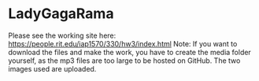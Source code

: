 # LadyGagaRama

Please see the working site here: https://people.rit.edu/iap1570/330/hw3/index.html
Note: If you want to download the files and make the work, you have to create the media folder yourself, as the mp3 files are too large to be hosted on GitHub. The two images used are uploaded.

